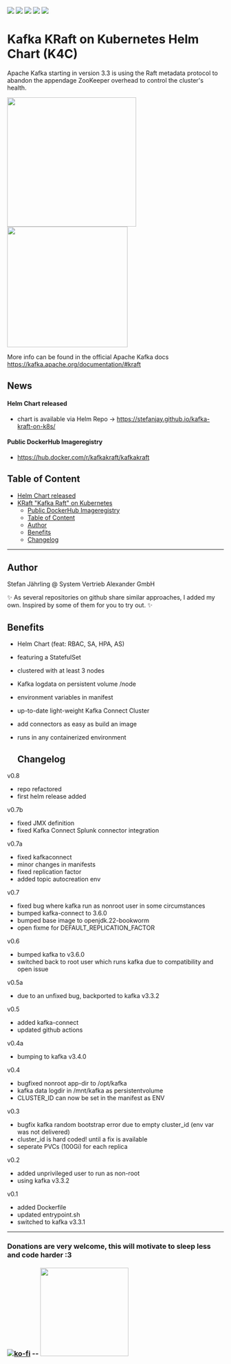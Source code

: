 [![](https://github.com/stefanjay/kafka-kraft-on-k8s/actions/workflows/build_and_push_on_merge.yml/badge.svg)](https://github.com/stefanjay/kafka-kraft-on-k8s/actions/workflows/build_and_push_on_merge.yml)
[![](https://github.com/stefanjay/kafka-kraft-on-k8s/actions/workflows/merge-tests.yaml/badge.svg)](https://github.com/stefanjay/kafka-kraft-on-k8s/actions/workflows/merge-tests.yaml)
[![](https://github.com/stefanjay/kafka-kraft-on-k8s/actions/workflows/security.md.yaml/badge.svg)](https://github.com/stefanjay/kafka-kraft-on-k8s/actions/workflows/security.md.yaml)
[![](https://github.com/stefanjay/kafka-kraft-on-k8s/actions/workflows/pages/pages-build-deployment/badge.svg)](https://github.com/stefanjay/kafka-kraft-on-k8s/actions/workflows/pages/pages-build-deployment)
[![](https://img.shields.io/endpoint?url=https://artifacthub.io/badge/repository/kafka-kraft-on-k8s)](https://artifacthub.io/packages/search?repo=kafka-kraft-on-k8s)

# Kafka KRaft on Kubernetes Helm Chart (K4C)
Apache Kafka starting in version 3.3 is using the Raft metadata protocol to abandon the appendage ZooKeeper overhead to control the cluster's health.

<p float="left">
  <img src="https://images.contentful.com/gt6dp23g0g38/5ssqb8kUN6Lq5lR1EZdCX1/2a28415f8718dfec9edc345d9914dfec/new-quorum-controller-1536x817.png" width="300" />
  <img src="https://images.ctfassets.net/gt6dp23g0g38/5vGOBwLiNaRedNyB0yaiIu/529a29a059d8971541309f7f57502dd2/ingest-data-upstream-systems.jpg" width="280" />
</p>

More info can be found in the official Apache Kafka docs https://kafka.apache.org/documentation/#kraft



## News

#### Helm Chart released
- chart is available via Helm Repo -> https://stefanjay.github.io/kafka-kraft-on-k8s/
  
#### Public DockerHub Imageregistry
- https://hub.docker.com/r/kafkakraft/kafkakraft

## Table of Content
- [Helm Chart released](#helm-chart-released)
- [KRaft "Kafka Raft" on Kubernetes](#kraft-kafka-raft-on-kubernetes)
  - [Public DockerHub Imageregistry](#public-dockerhub-imageregistry)
  - [Table of Content](#table-of-content)
  - [Author](#author)
  - [Benefits](#benefits)
  - [Changelog](#changelog)
---

## Author
Stefan Jährling @ System Vertrieb Alexander GmbH

✨ As several repositories on github share similar approaches, I added my own. Inspired by some of them for you to try out. ✨

## Benefits

* Helm Chart (feat: RBAC, SA, HPA, AS)
- featuring a StatefulSet
- clustered with at least 3 nodes
- Kafka logdata on persistent volume /node
- environment variables in manifest
- up-to-date light-weight Kafka Connect Cluster
- add connectors as easy as build an image
- runs in any containerized environment

  ## Changelog
v0.8
- repo refactored
- first helm release added

v0.7b
- fixed JMX definition
- fixed Kafka Connect Splunk connector integration

v0.7a
- fixed kafkaconnect
- minor changes in manifests
- fixed replication factor
- added topic autocreation env

v0.7
- fixed bug where kafka run as nonroot user in some circumstances
- bumped kafka-connect to 3.6.0
- bumped base image to openjdk.22-bookworm
- open fixme for DEFAULT_REPLICATION_FACTOR

v0.6
- bumped kafka to v3.6.0
- switched back to root user which runs kafka due to compatibility and open issue

v0.5a
- due to an unfixed bug, backported to kafka v3.3.2

v0.5
- added kafka-connect
- updated github actions

v0.4a
- bumping to kafka v3.4.0

v0.4
- bugfixed nonroot app-dir to /opt/kafka
- kafka data logdir in /mnt/kafka as persistentvolume
- CLUSTER_ID can now be set in the manifest as ENV

v0.3
- bugfix kafka random bootstrap error due to empty cluster_id (env var was not delivered)
- cluster_id is hard coded! until a fix is available
- seperate PVCs (100Gi) for each replica

v0.2
- added unprivileged user to run as non-root
- using kafka v3.3.2

v0.1
- added Dockerfile
- updated entrypoint.sh
- switched to kafka v3.3.1


----
### Donations are very welcome, this will motivate to sleep less and code harder :3 <br><br>[![ko-fi](https://ko-fi.com/img/githubbutton_sm.svg)](https://ko-fi.com/A0A1QHUNC) -- <a href="https://opencollective.com/kafka-kraft-on-k8s/donate" target="_blank"><img src="https://opencollective.com/webpack/donate/button@2x.png?color=blue" width=205></a>
